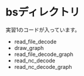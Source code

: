 bsディレクトリ
==============

実習1のコードが入っています。

* read_file_decode
* draw_graph
* read_file_decode_graph
* read_nc_decode
* read_nc_decode_graph

